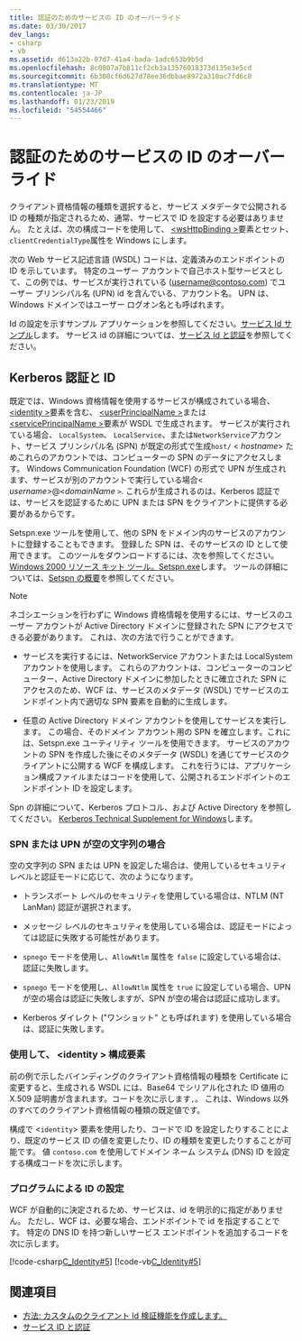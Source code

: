 ```yaml
---
title: 認証のためのサービスの ID のオーバーライド
ms.date: 03/30/2017
dev_langs:
- csharp
- vb
ms.assetid: d613a22b-07d7-41a4-bada-1adc653b9b5d
ms.openlocfilehash: 8c0807a7b811cf2cb3a13576018373d135e3e5cd
ms.sourcegitcommit: 6b308cf6d627d78ee36dbbae8972a310ac7fd6c8
ms.translationtype: MT
ms.contentlocale: ja-JP
ms.lasthandoff: 01/23/2019
ms.locfileid: "54554466"
---
```

# <a name="overriding-the-identity-of-a-service-for-authentication"></a>認証のためのサービスの ID のオーバーライド
クライアント資格情報の種類を選択すると、サービス メタデータで公開される ID の種類が指定されるため、通常、サービスで ID を設定する必要はありません。 たとえば、次の構成コードを使用して、 [ \<wsHttpBinding >](../../../../docs/framework/configure-apps/file-schema/wcf/wshttpbinding.md)要素とセット、`clientCredentialType`属性を Windows にします。  
  
  
  
 次の Web サービス記述言語 (WSDL) コードは、定義済みのエンドポイントの ID を示しています。 特定のユーザー アカウントで自己ホスト型サービスとして、この例では、サービスが実行されている (username@contoso.com) でユーザー プリンシパル名 (UPN) id を含んでいる、アカウント名。 UPN は、Windows ドメインではユーザー ログオン名とも呼ばれます。  
  
  
  
 Id の設定を示すサンプル アプリケーションを参照してください。[サービス Id サンプル](../../../../docs/framework/wcf/samples/service-identity-sample.md)します。 サービス id の詳細については、[サービス Id と認証](../../../../docs/framework/wcf/feature-details/service-identity-and-authentication.md)を参照してください。  
  
## <a name="kerberos-authentication-and-identity"></a>Kerberos 認証と ID  
 既定では、Windows 資格情報を使用するサービスが構成されている場合、 [ \<identity >](../../../../docs/framework/configure-apps/file-schema/wcf/identity.md)要素を含む、 [ \<userPrincipalName >](../../../../docs/framework/configure-apps/file-schema/wcf/userprincipalname.md)または[ \<servicePrincipalName >](../../../../docs/framework/configure-apps/file-schema/wcf/serviceprincipalname.md)要素が WSDL で生成されます。 サービスが実行されている場合、 `LocalSystem`、 `LocalService`、または`NetworkService`アカウント、サービス プリンシパル名 (SPN) が既定の形式で生成`host/` \< *hostname*> ためこれらのアカウントでは、コンピューターの SPN のデータにアクセスします。 Windows Communication Foundation (WCF) の形式で UPN が生成されます、サービスが別のアカウントで実行している場合\< *username*>@<*domainName* `>`. これらが生成されるのは、Kerberos 認証では、サービスを認証するために UPN または SPN をクライアントに提供する必要があるからです。  
  
 Setspn.exe ツールを使用して、他の SPN をドメイン内のサービスのアカウントに登録することもできます。 登録した SPN は、そのサービスの ID として使用できます。 このツールをダウンロードするには、次を参照してください。 [Windows 2000 リソース キット ツール。Setspn.exe](https://go.microsoft.com/fwlink/?LinkId=91752)します。 ツールの詳細については、[Setspn の概要](https://go.microsoft.com/fwlink/?LinkId=61374)を参照してください。  
  
> [!NOTE]
>  ネゴシエーションを行わずに Windows 資格情報を使用するには、サービスのユーザー アカウントが Active Directory ドメインに登録された SPN にアクセスできる必要があります。 これは、次の方法で行うことができます。  
  
-   サービスを実行するには、NetworkService アカウントまたは LocalSystem アカウントを使用します。 これらのアカウントは、コンピューターのコンピューター、Active Directory ドメインに参加したときに確立された SPN にアクセスのため、WCF は、サービスのメタデータ (WSDL) でサービスのエンドポイント内で適切な SPN 要素を自動的に生成します。  
  
-   任意の Active Directory ドメイン アカウントを使用してサービスを実行します。 この場合、そのドメイン アカウント用の SPN を確立します。これには、Setspn.exe ユーティリティ ツールを使用できます。 サービスのアカウントの SPN を作成した後にそのメタデータ (WSDL) を通じてサービスのクライアントに公開する WCF を構成します。 これを行うには、アプリケーション構成ファイルまたはコードを使用して、公開されるエンドポイントのエンドポイント ID を設定します。  
  
 Spn の詳細について、Kerberos プロトコル、および Active Directory を参照してください。 [Kerberos Technical Supplement for Windows](https://go.microsoft.com/fwlink/?LinkId=88330)します。  
  
### <a name="when-spn-or-upn-equals-the-empty-string"></a>SPN または UPN が空の文字列の場合  
 空の文字列の SPN または UPN を設定した場合は、使用しているセキュリティ レベルと認証モードに応じて、次のようになります。  
  
-   トランスポート レベルのセキュリティを使用している場合は、NTLM (NT LanMan) 認証が選択されます。  
  
-   メッセージ レベルのセキュリティを使用している場合は、認証モードによっては認証に失敗する可能性があります。  
  
-   `spnego` モードを使用し、`AllowNtlm` 属性を `false` に設定している場合は、認証に失敗します。  
  
-   `spnego` モードを使用し、`AllowNtlm` 属性を `true` に設定している場合、UPN が空の場合は認証に失敗しますが、SPN が空の場合は認証に成功します。  
  
-   Kerberos ダイレクト ("ワンショット" とも呼ばれます) を使用している場合は、認証に失敗します。  
  
### <a name="using-the-identity-element-in-configuration"></a>使用して、 \<identity > 構成要素  
 前の例で示したバインディングのクライアント資格情報の種類を Certificate に変更すると、生成される WSDL には、Base64 でシリアル化された ID 値用の X.509 証明書が含まれます。コードを次に示します`,`。 これは、Windows 以外のすべてのクライアント資格情報の種類の既定値です。  
  
  
  
 構成で <`identity`> 要素を使用したり、コードで ID を設定したりすることにより、既定のサービス ID の値を変更したり、ID の種類を変更したりすることが可能です。 値 `contoso.com` を使用してドメイン ネーム システム (DNS) ID を設定する構成コードを次に示します。  
  
  
  
### <a name="setting-identity-programmatically"></a>プログラムによる ID の設定  
 WCF が自動的に決定されるため、サービスは、id を明示的に指定がありません。 ただし、WCF は、必要な場合、エンドポイントで id を指定することです。 特定の DNS ID を持つ新しいサービス エンドポイントを追加するコードを次に示します。  
  
 [!code-csharp[C_Identity#5](../../../../samples/snippets/csharp/VS_Snippets_CFX/c_identity/cs/source.cs#5)]
 [!code-vb[C_Identity#5](../../../../samples/snippets/visualbasic/VS_Snippets_CFX/c_identity/vb/source.vb#5)]  
  
## <a name="see-also"></a>関連項目
- [方法: カスタムのクライアント Id 検証機能を作成します。](../../../../docs/framework/wcf/extending/how-to-create-a-custom-client-identity-verifier.md)
- [サービス ID と認証](../../../../docs/framework/wcf/feature-details/service-identity-and-authentication.md)
